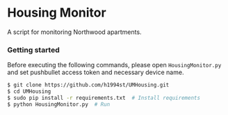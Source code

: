Housing Monitor
===

A script for monitoring Northwood apartments.

### Getting started

Before executing the following commands, please open `HousingMonitor.py` and set pushbullet access token and necessary device name.

```bash
$ git clone https://github.com/h1994st/UMHousing.git
$ cd UMHousing
$ sudo pip install -r requirements.txt  # Install requirements
$ python HousingMonitor.py  # Run
```
